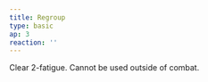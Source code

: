 ```yaml
---
title: Regroup
type: basic
ap: 3
reaction: ''
---
```


Clear 2-fatigue. Cannot be used outside of combat.
